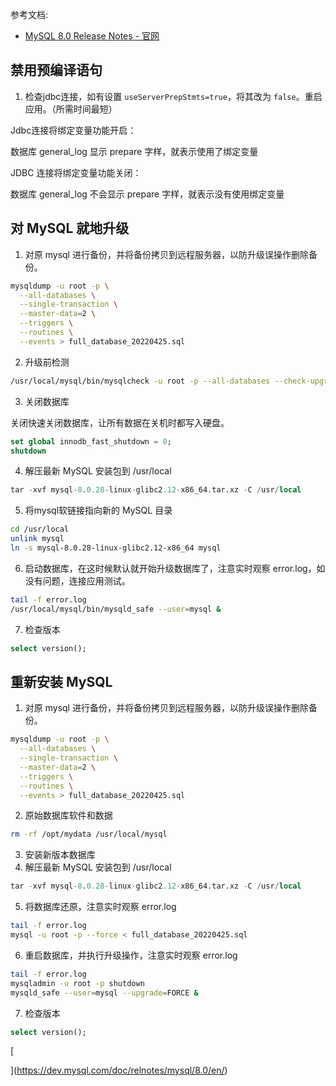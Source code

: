 参考文档:

- [MySQL 8.0 Release Notes - 官网](https://dev.mysql.com/doc/relnotes/mysql/8.0/en/)
<a name="hiFIZ"></a>
## 禁用预编译语句

1. 检查jdbc连接，如有设置 `useServerPrepStmts=true`，将其改为 `false`。重启应用。（所需时间最短）

Jdbc连接将绑定变量功能开启：

数据库 general_log 显示 prepare 字样，就表示使用了绑定变量

JDBC 连接将绑定变量功能关闭：

数据库 general_log 不会显示 prepare 字样，就表示没有使用绑定变量

<a name="KzL0s"></a>
## 对 MySQL 就地升级

1. 对原 mysql 进行备份，并将备份拷贝到远程服务器，以防升级误操作删除备份。

```bash
mysqldump -u root -p \
  --all-databases \
  --single-transaction \
  --master-data=2 \
  --triggers \
  --routines \
  --events > full_database_20220425.sql 
```

2. 升级前检测

```bash
/usr/local/mysql/bin/mysqlcheck -u root -p --all-databases --check-upgrade
```

3. 关闭数据库

关闭快速关闭数据库，让所有数据在关机时都写入硬盘。

```sql
set global innodb_fast_shutdown = 0;
shutdown
```

4. 解压最新 MySQL 安装包到 /usr/local

```sql
tar -xvf mysql-8.0.28-linux-glibc2.12-x86_64.tar.xz -C /usr/local 
```

5. 将mysql软链接指向新的 MySQL 目录

```bash
cd /usr/local
unlink mysql
ln -s mysql-8.0.28-linux-glibc2.12-x86_64 mysql
```

6. 启动数据库，在这时候默认就开始升级数据库了，注意实时观察 error.log，如没有问题，连接应用测试。

```bash
tail -f error.log
/usr/local/mysql/bin/mysqld_safe --user=mysql &
```

7. 检查版本

```sql
select version();
```

<a name="BwdSe"></a>
## 重新安装 MySQL

1. 对原 mysql 进行备份，并将备份拷贝到远程服务器，以防升级误操作删除备份。

```bash
mysqldump -u root -p \
  --all-databases \
  --single-transaction \
  --master-data=2 \
  --triggers \
  --routines \
  --events > full_database_20220425.sql 
```

2. 原始数据库软件和数据

```bash
rm -rf /opt/mydata /usr/local/mysql 
```

3. 安装新版本数据库
4. 解压最新 MySQL 安装包到 /usr/local

```sql
tar -xvf mysql-8.0.28-linux-glibc2.12-x86_64.tar.xz -C /usr/local 
```

5. 将数据库还原，注意实时观察 error.log

```bash
tail -f error.log
mysql -u root -p --force < full_database_20220425.sql
```

6. 重启数据库，并执行升级操作，注意实时观察 error.log

```bash
tail -f error.log
mysqladmin -u root -p shutdown
mysqld_safe --user=mysql --upgrade=FORCE & 
```

7. 检查版本

```sql
select version();
```
[

](https://dev.mysql.com/doc/relnotes/mysql/8.0/en/)
